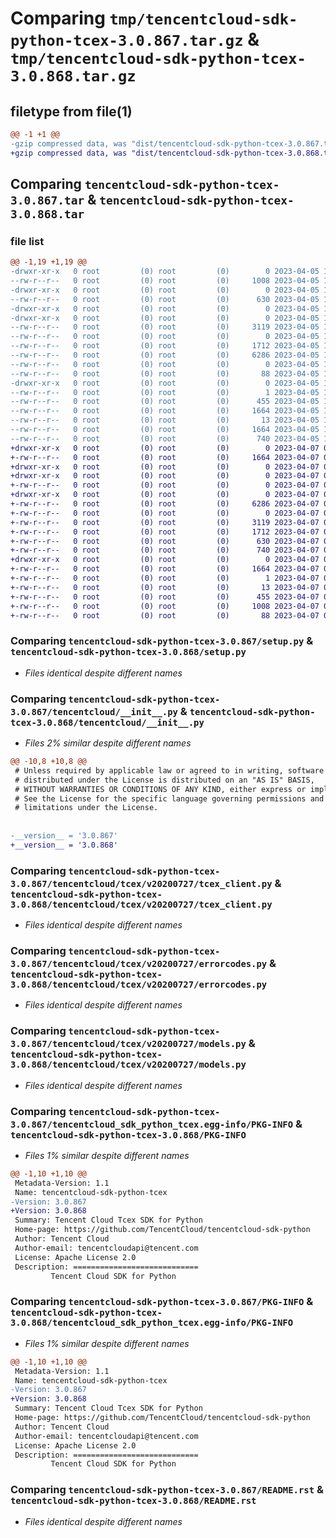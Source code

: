 # Comparing `tmp/tencentcloud-sdk-python-tcex-3.0.867.tar.gz` & `tmp/tencentcloud-sdk-python-tcex-3.0.868.tar.gz`

## filetype from file(1)

```diff
@@ -1 +1 @@
-gzip compressed data, was "dist/tencentcloud-sdk-python-tcex-3.0.867.tar", last modified: Wed Apr  5 16:49:59 2023, max compression
+gzip compressed data, was "dist/tencentcloud-sdk-python-tcex-3.0.868.tar", last modified: Fri Apr  7 01:00:16 2023, max compression
```

## Comparing `tencentcloud-sdk-python-tcex-3.0.867.tar` & `tencentcloud-sdk-python-tcex-3.0.868.tar`

### file list

```diff
@@ -1,19 +1,19 @@
-drwxr-xr-x   0 root         (0) root         (0)        0 2023-04-05 16:49:59.000000 tencentcloud-sdk-python-tcex-3.0.867/
--rw-r--r--   0 root         (0) root         (0)     1008 2023-04-05 16:49:59.000000 tencentcloud-sdk-python-tcex-3.0.867/setup.py
-drwxr-xr-x   0 root         (0) root         (0)        0 2023-04-05 16:49:59.000000 tencentcloud-sdk-python-tcex-3.0.867/tencentcloud/
--rw-r--r--   0 root         (0) root         (0)      630 2023-04-05 16:49:59.000000 tencentcloud-sdk-python-tcex-3.0.867/tencentcloud/__init__.py
-drwxr-xr-x   0 root         (0) root         (0)        0 2023-04-05 16:49:59.000000 tencentcloud-sdk-python-tcex-3.0.867/tencentcloud/tcex/
-drwxr-xr-x   0 root         (0) root         (0)        0 2023-04-05 16:49:59.000000 tencentcloud-sdk-python-tcex-3.0.867/tencentcloud/tcex/v20200727/
--rw-r--r--   0 root         (0) root         (0)     3119 2023-04-05 16:49:59.000000 tencentcloud-sdk-python-tcex-3.0.867/tencentcloud/tcex/v20200727/tcex_client.py
--rw-r--r--   0 root         (0) root         (0)        0 2023-04-05 16:49:59.000000 tencentcloud-sdk-python-tcex-3.0.867/tencentcloud/tcex/v20200727/__init__.py
--rw-r--r--   0 root         (0) root         (0)     1712 2023-04-05 16:49:59.000000 tencentcloud-sdk-python-tcex-3.0.867/tencentcloud/tcex/v20200727/errorcodes.py
--rw-r--r--   0 root         (0) root         (0)     6286 2023-04-05 16:49:59.000000 tencentcloud-sdk-python-tcex-3.0.867/tencentcloud/tcex/v20200727/models.py
--rw-r--r--   0 root         (0) root         (0)        0 2023-04-05 16:49:59.000000 tencentcloud-sdk-python-tcex-3.0.867/tencentcloud/tcex/__init__.py
--rw-r--r--   0 root         (0) root         (0)       88 2023-04-05 16:49:59.000000 tencentcloud-sdk-python-tcex-3.0.867/setup.cfg
-drwxr-xr-x   0 root         (0) root         (0)        0 2023-04-05 16:49:59.000000 tencentcloud-sdk-python-tcex-3.0.867/tencentcloud_sdk_python_tcex.egg-info/
--rw-r--r--   0 root         (0) root         (0)        1 2023-04-05 16:49:59.000000 tencentcloud-sdk-python-tcex-3.0.867/tencentcloud_sdk_python_tcex.egg-info/dependency_links.txt
--rw-r--r--   0 root         (0) root         (0)      455 2023-04-05 16:49:59.000000 tencentcloud-sdk-python-tcex-3.0.867/tencentcloud_sdk_python_tcex.egg-info/SOURCES.txt
--rw-r--r--   0 root         (0) root         (0)     1664 2023-04-05 16:49:59.000000 tencentcloud-sdk-python-tcex-3.0.867/tencentcloud_sdk_python_tcex.egg-info/PKG-INFO
--rw-r--r--   0 root         (0) root         (0)       13 2023-04-05 16:49:59.000000 tencentcloud-sdk-python-tcex-3.0.867/tencentcloud_sdk_python_tcex.egg-info/top_level.txt
--rw-r--r--   0 root         (0) root         (0)     1664 2023-04-05 16:49:59.000000 tencentcloud-sdk-python-tcex-3.0.867/PKG-INFO
--rw-r--r--   0 root         (0) root         (0)      740 2023-04-05 16:49:59.000000 tencentcloud-sdk-python-tcex-3.0.867/README.rst
+drwxr-xr-x   0 root         (0) root         (0)        0 2023-04-07 01:00:16.000000 tencentcloud-sdk-python-tcex-3.0.868/
+-rw-r--r--   0 root         (0) root         (0)     1664 2023-04-07 01:00:16.000000 tencentcloud-sdk-python-tcex-3.0.868/PKG-INFO
+drwxr-xr-x   0 root         (0) root         (0)        0 2023-04-07 01:00:16.000000 tencentcloud-sdk-python-tcex-3.0.868/tencentcloud/
+drwxr-xr-x   0 root         (0) root         (0)        0 2023-04-07 01:00:16.000000 tencentcloud-sdk-python-tcex-3.0.868/tencentcloud/tcex/
+-rw-r--r--   0 root         (0) root         (0)        0 2023-04-07 01:00:16.000000 tencentcloud-sdk-python-tcex-3.0.868/tencentcloud/tcex/__init__.py
+drwxr-xr-x   0 root         (0) root         (0)        0 2023-04-07 01:00:16.000000 tencentcloud-sdk-python-tcex-3.0.868/tencentcloud/tcex/v20200727/
+-rw-r--r--   0 root         (0) root         (0)     6286 2023-04-07 01:00:16.000000 tencentcloud-sdk-python-tcex-3.0.868/tencentcloud/tcex/v20200727/models.py
+-rw-r--r--   0 root         (0) root         (0)        0 2023-04-07 01:00:16.000000 tencentcloud-sdk-python-tcex-3.0.868/tencentcloud/tcex/v20200727/__init__.py
+-rw-r--r--   0 root         (0) root         (0)     3119 2023-04-07 01:00:16.000000 tencentcloud-sdk-python-tcex-3.0.868/tencentcloud/tcex/v20200727/tcex_client.py
+-rw-r--r--   0 root         (0) root         (0)     1712 2023-04-07 01:00:16.000000 tencentcloud-sdk-python-tcex-3.0.868/tencentcloud/tcex/v20200727/errorcodes.py
+-rw-r--r--   0 root         (0) root         (0)      630 2023-04-07 01:00:16.000000 tencentcloud-sdk-python-tcex-3.0.868/tencentcloud/__init__.py
+-rw-r--r--   0 root         (0) root         (0)      740 2023-04-07 01:00:16.000000 tencentcloud-sdk-python-tcex-3.0.868/README.rst
+drwxr-xr-x   0 root         (0) root         (0)        0 2023-04-07 01:00:16.000000 tencentcloud-sdk-python-tcex-3.0.868/tencentcloud_sdk_python_tcex.egg-info/
+-rw-r--r--   0 root         (0) root         (0)     1664 2023-04-07 01:00:16.000000 tencentcloud-sdk-python-tcex-3.0.868/tencentcloud_sdk_python_tcex.egg-info/PKG-INFO
+-rw-r--r--   0 root         (0) root         (0)        1 2023-04-07 01:00:16.000000 tencentcloud-sdk-python-tcex-3.0.868/tencentcloud_sdk_python_tcex.egg-info/dependency_links.txt
+-rw-r--r--   0 root         (0) root         (0)       13 2023-04-07 01:00:16.000000 tencentcloud-sdk-python-tcex-3.0.868/tencentcloud_sdk_python_tcex.egg-info/top_level.txt
+-rw-r--r--   0 root         (0) root         (0)      455 2023-04-07 01:00:16.000000 tencentcloud-sdk-python-tcex-3.0.868/tencentcloud_sdk_python_tcex.egg-info/SOURCES.txt
+-rw-r--r--   0 root         (0) root         (0)     1008 2023-04-07 01:00:16.000000 tencentcloud-sdk-python-tcex-3.0.868/setup.py
+-rw-r--r--   0 root         (0) root         (0)       88 2023-04-07 01:00:16.000000 tencentcloud-sdk-python-tcex-3.0.868/setup.cfg
```

### Comparing `tencentcloud-sdk-python-tcex-3.0.867/setup.py` & `tencentcloud-sdk-python-tcex-3.0.868/setup.py`

 * *Files identical despite different names*

### Comparing `tencentcloud-sdk-python-tcex-3.0.867/tencentcloud/__init__.py` & `tencentcloud-sdk-python-tcex-3.0.868/tencentcloud/__init__.py`

 * *Files 2% similar despite different names*

```diff
@@ -10,8 +10,8 @@
 # Unless required by applicable law or agreed to in writing, software
 # distributed under the License is distributed on an "AS IS" BASIS,
 # WITHOUT WARRANTIES OR CONDITIONS OF ANY KIND, either express or implied.
 # See the License for the specific language governing permissions and
 # limitations under the License.
 
 
-__version__ = '3.0.867'
+__version__ = '3.0.868'
```

### Comparing `tencentcloud-sdk-python-tcex-3.0.867/tencentcloud/tcex/v20200727/tcex_client.py` & `tencentcloud-sdk-python-tcex-3.0.868/tencentcloud/tcex/v20200727/tcex_client.py`

 * *Files identical despite different names*

### Comparing `tencentcloud-sdk-python-tcex-3.0.867/tencentcloud/tcex/v20200727/errorcodes.py` & `tencentcloud-sdk-python-tcex-3.0.868/tencentcloud/tcex/v20200727/errorcodes.py`

 * *Files identical despite different names*

### Comparing `tencentcloud-sdk-python-tcex-3.0.867/tencentcloud/tcex/v20200727/models.py` & `tencentcloud-sdk-python-tcex-3.0.868/tencentcloud/tcex/v20200727/models.py`

 * *Files identical despite different names*

### Comparing `tencentcloud-sdk-python-tcex-3.0.867/tencentcloud_sdk_python_tcex.egg-info/PKG-INFO` & `tencentcloud-sdk-python-tcex-3.0.868/PKG-INFO`

 * *Files 1% similar despite different names*

```diff
@@ -1,10 +1,10 @@
 Metadata-Version: 1.1
 Name: tencentcloud-sdk-python-tcex
-Version: 3.0.867
+Version: 3.0.868
 Summary: Tencent Cloud Tcex SDK for Python
 Home-page: https://github.com/TencentCloud/tencentcloud-sdk-python
 Author: Tencent Cloud
 Author-email: tencentcloudapi@tencent.com
 License: Apache License 2.0
 Description: ============================
         Tencent Cloud SDK for Python
```

### Comparing `tencentcloud-sdk-python-tcex-3.0.867/PKG-INFO` & `tencentcloud-sdk-python-tcex-3.0.868/tencentcloud_sdk_python_tcex.egg-info/PKG-INFO`

 * *Files 1% similar despite different names*

```diff
@@ -1,10 +1,10 @@
 Metadata-Version: 1.1
 Name: tencentcloud-sdk-python-tcex
-Version: 3.0.867
+Version: 3.0.868
 Summary: Tencent Cloud Tcex SDK for Python
 Home-page: https://github.com/TencentCloud/tencentcloud-sdk-python
 Author: Tencent Cloud
 Author-email: tencentcloudapi@tencent.com
 License: Apache License 2.0
 Description: ============================
         Tencent Cloud SDK for Python
```

### Comparing `tencentcloud-sdk-python-tcex-3.0.867/README.rst` & `tencentcloud-sdk-python-tcex-3.0.868/README.rst`

 * *Files identical despite different names*

